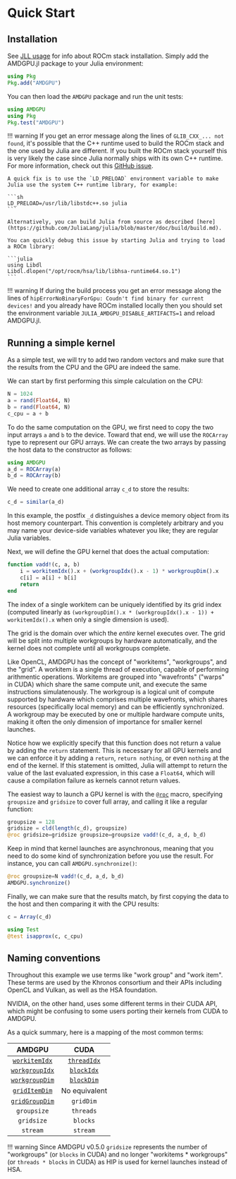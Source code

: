 # Quick Start

## Installation

See [JLL usage](@ref) for info about ROCm stack installation.
Simply add the AMDGPU.jl package to your Julia environment:

```julia
using Pkg
Pkg.add("AMDGPU")
```

You can then load the `AMDGPU` package and run the unit tests:

```julia
using AMDGPU
using Pkg
Pkg.test("AMDGPU")
```

!!! warning
    If you get an error message along the lines of `GLIB_CXX_... not found`,
    it's possible that the C++ runtime used to build the ROCm stack and the one used by Julia are different.
    If you built the ROCm stack yourself this is very likely the case since Julia normally ships with its own C++ runtime.
    For more information, check out this [GitHub issue](https://github.com/JuliaLang/julia/issues/34276).

    A quick fix is to use the `LD_PRELOAD` environment variable to make Julia use the system C++ runtime library, for example:

    ```sh
    LD_PRELOAD=/usr/lib/libstdc++.so julia
    ```

    Alternatively, you can build Julia from source as described [here](https://github.com/JuliaLang/julia/blob/master/doc/build/build.md).

    You can quickly debug this issue by starting Julia and trying to load a ROCm library:

    ```julia
    using Libdl
    Libdl.dlopen("/opt/rocm/hsa/lib/libhsa-runtime64.so.1")
    ```

!!! warning
    If during the build process you get an error message along the lines of `hipErrorNoBinaryForGpu: Coudn't find binary for current devices!` and you already have ROCm installed locally then you should set the environment variable `JULIA_AMDGPU_DISABLE_ARTIFACTS=1` and reload AMDGPU.jl.

## Running a simple kernel

As a simple test, we will try to add two random vectors
and make sure that the results from the CPU and the GPU are indeed the same.

We can start by first performing this simple calculation on the CPU:

```julia
N = 1024
a = rand(Float64, N)
b = rand(Float64, N)
c_cpu = a + b
```

To do the same computation on the GPU, we first need to copy
the two input arrays `a` and `b` to the device.
Toward that end, we will use the `ROCArray` type to represent our GPU arrays.
We can create the two arrays by passing the host data
to the constructor as follows:

```julia
using AMDGPU
a_d = ROCArray(a)
b_d = ROCArray(b)
```

We need to create one additional array `c_d` to store the results:

```julia
c_d = similar(a_d)
```

In this example, the postfix `_d` distinguishes a device memory object
from its host memory counterpart.
This convention is completely arbitrary and you may name your
device-side variables whatever you like; they are regular Julia variables.

Next, we will define the GPU kernel that does the actual computation:

```julia
function vadd!(c, a, b)
    i = workitemIdx().x + (workgroupIdx().x - 1) * workgroupDim().x
    c[i] = a[i] + b[i]
    return
end
```

The index of a single workitem can be uniquely identified by its grid index
(computed linearly as `(workgroupDim().x * (workgroupIdx().x - 1)) + workitemIdx().x`
when only a single dimension is used).

The grid is the domain over which the *entire* kernel executes over.
The grid will be split into multiple workgroups by hardware automatically,
and the kernel does not complete until all workgroups complete.

Like OpenCL, AMDGPU has the concept of "workitems", "workgroups", and the "grid".
A workitem is a single thread of execution, capable of performing arithmentic
operations.
Workitems are grouped into "wavefronts" ("warps" in CUDA) which
share the same compute unit, and execute the same instructions simulatenously.
The workgroup is a logical unit of compute supported by hardware
which comprises multiple wavefronts, which shares resources
(specifically local memory) and can be efficiently synchronized.
A workgroup may be executed by one or multiple hardware compute units,
making it often the only dimension of importance for smaller kernel launches.

Notice how we explicitly specify that this function does not return a value
by adding the `return` statement.
This is necessary for all GPU kernels and we can enforce it by adding a `return`,
`return nothing`, or even `nothing` at the end of the kernel.
If this statement is omitted, Julia will attempt to return the value
of the last evaluated expression, in this case a `Float64`,
which will cause a compilation failure as kernels cannot return values.

The easiest way to launch a GPU kernel is with the [`@roc`](@ref) macro,
specifying `groupsize` and `gridsize` to cover full array,
and calling it like a regular function:

```julia
groupsize = 128
gridsize = cld(length(c_d), groupsize)
@roc gridsize=gridsize groupsize=groupsize vadd!(c_d, a_d, b_d)
```

Keep in mind that kernel launches are asynchronous,
meaning that you need to do some kind of synchronization before you use the result.
For instance, you can call `AMDGPU.synchronize()`:

```julia
@roc groupsize=N vadd!(c_d, a_d, b_d)
AMDGPU.synchronize()
```

Finally, we can make sure that the results match,
by first copying the data to the host and then comparing it with the CPU results:

```julia
c = Array(c_d)

using Test
@test isapprox(c, c_cpu)
```

## Naming conventions

Throughout this example we use terms like "work group" and "work item".
These terms are used by the Khronos consortium and their APIs
including OpenCL and Vulkan, as well as the HSA foundation.

NVIDIA, on the other hand, uses some different terms in their CUDA API,
which might be confusing to some users porting their kernels from CUDA to AMDGPU.

As a quick summary, here is a mapping of the most common terms:

| AMDGPU | CUDA |
|:---:|:---:|
| [`workitemIdx`](@ref) | [`threadIdx`](@ref) |
| [`workgroupIdx`](@ref) | [`blockIdx`](@ref) |
| [`workgroupDim`](@ref) | [`blockDim`](@ref) |
| [`gridItemDim`](@ref) | No equivalent |
| [`gridGroupDim`](@ref) | `gridDim` |
| `groupsize` | `threads` |
| `gridsize` | `blocks` |
| `stream` | `stream` |

!!! warning
    Since AMDGPU v0.5.0 `gridsize` represents the number of "workgroups"
    (or `blocks` in CUDA) and no longer "workitems * workgroups"
    (or `threads * blocks` in CUDA) as HIP is used for kernel launches instead of HSA.
